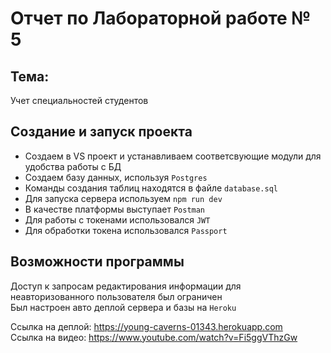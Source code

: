 # Отчет по Лабораторной работе № 5  

## Тема:  
Учет специальностей студентов  

## Создание и запуск проекта  

- Создаем в VS проект и устанавливаем соответсвующие модули для удобства работы с БД  
- Создаем базу данных, используя `Postgres`
- Команды создания таблиц находятся в файле `database.sql`
- Для запуска сервера используем `npm run dev` 
- В качестве платформы выступает `Postman`
- Для работы с токенами использовался `JWT`
- Для обработки токена использовался `Passport`

## Возможности программы  

Доступ к запросам редактирования информации для неавторизованного пользователя был ограничен  
Был настроен авто деплой сервера и базы на `Heroku`  

Ссылка на деплой: https://young-caverns-01343.herokuapp.com  
Ссылка на видео: https://www.youtube.com/watch?v=Fi5ggVThzGw